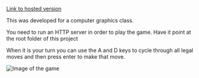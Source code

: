 [Link to hosted version](https://jreynoldsumd.github.io/3D-Chess-Game/)

This was developed for a computer graphics class.

You need to run an HTTP server in order to play the game. Have it point at the root folder of this project

When it is your turn you can use the A and D keys to cycle through all legal moves and then press enter to make that move.

![Image of the game](https://github.com/JReynoldsUMD/3D-Chess-Game/blob/master/Chess%20Board.JPG?raw=true)

